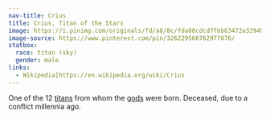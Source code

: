 ```yaml
---
nav-title: Crius
title: Crius, Titan of the Stars
image: https://i.pinimg.com/originals/fd/a8/8c/fda88cdcd7fbb63472a32949e49766cb.jpg
image-source: https://www.pinterest.com/pin/326229566762977676/
statbox:
  race: titan (sky)
  gender: male
links:
  - Wikipedia|https://en.wikipedia.org/wiki/Crius
---
```


One of the 12 [titans](../creatures/titans) from whom the [gods](../creatures/eternals) were born. Deceased, due to a conflict millennia ago.
